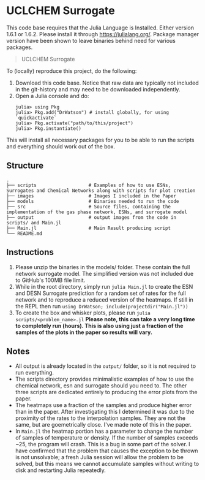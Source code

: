 # UCLCHEM Surrogate

This code base requires that the Julia Language is Installed. Either 
version 1.6.1 or 1.6.2. Please install it through https://julialang.org/. Package manager version have been shown to leave binaries behind need for various packages.
> UCLCHEM Surrogate

To (locally) reproduce this project, do the following:

1. Download this code base. Notice that raw data are typically not included in the
   git-history and may need to be downloaded independently.
2. Open a Julia console and do:
   ```
   julia> using Pkg
   julia> Pkg.add("DrWatson") # install globally, for using `quickactivate`
   julia> Pkg.activate("path/to/this/project")
   julia> Pkg.instantiate()
   ```

This will install all necessary packages for you to be able to run the scripts and
everything should work out of the box. 

## Structure
```
.
├── scripts                   # Examples of how to use ESNs, Surrogates and Chemical Networks along with scripts for plot creation
├── images                    # Images I included in the Paper
├── models                    # Binaries needed to run the code
├── src                       # Source files, containing the implementation of the gas phase network, ESNs, and surrogate model
├── output                    # output images from the code in scripts/ and Main.jl
├── Main.jl                   # Main Result producing script
└── README.md
```
## Instructions
1. Please unzip the binaries in the models/ folder. These contain the full network surrogate model. The simplified version was not included due to GitHub's 100MB file limit.
2. While in the root directory, simply run `julia Main.jl` to create the ESN and DESN Surrogate prediction for a random set of rates for the full network and to reproduce a reduced version of the heatmaps. If still in the REPL then run `using DrWatson; include(projectdir("Main.jl"))`
3. To create the box and whisker plots, please run `julia scripts/<problem_name>.jl` **Please note, this can take a very long time to completely run (hours). This is also using just a fraction of the samples of the plots in the paper so results will vary.**

## Notes
- All output is already located in the `output/` folder, so it is not required to run everything.
- The scripts directory provides minimalistic examples of how to use the chemical network, esn and surrogate should you need to. The other three scripts are dedicated entirely to producing the error plots from the paper.
- The heatmaps use a fraction of the samples and produce higher error than in the paper. After investigating this I determined it was due to the proximity of the rates to the interpolation samples. They are not the same, but are goemetrically close. I've made note of this in the paper.
- In `Main.jl` the heatmap portion has a parameter to change the number of samples of temperature or density. If the number of samples exceeds ~25, the program will crash. This is a bug in some part of the solver. I have confirmed that the problem that causes the exception to be thrown is not unsolvable; a fresh Julia session will allow the problem to be solved, but this means we cannot accumulate samples without writing to disk and restarting Julia repeatedly.  
